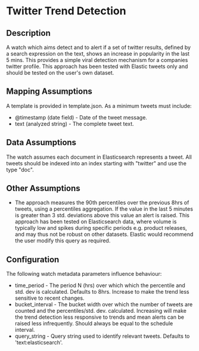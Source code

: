 # Twitter Trend Detection

## Description

A watch which aims detect and to alert if a set of twitter results, defined by a search expression on the text, shows an increase in popularity in the last 5 mins.  This provides a simple viral detection mechanism for a companies twitter profile.  This approach has been tested with Elastic tweets only and should be tested on the user's own dataset.

## Mapping Assumptions

A template is provided in template.json.  As a minimum tweets must include:

* @timestamp (date field) - Date of the tweet message.
* text (analyzed string) - The complete tweet text.

## Data Assumptions

The watch assumes each document in Elasticsearch represents a tweet.  All tweets should be indexed into an index starting with "twitter" and use the type "doc".

## Other Assumptions

* The approach measures the 90th percentiles over the previous 8hrs of tweets, using a percentiles aggregation.  If the value in the last 5 minutes is greater than 3 std. deviations above this value an alert is raised.  This approach has been tested on Elasticsearch data, where volume is typically low and spikes during specific periods e.g. product releases, and may thus not be robust on other datasets.  Elastic would recommend the user modify this query as required.

## Configuration

The following watch metadata parameters influence behaviour:

* time_period - The period N (hrs) over which which the percentile and std. dev is calculated.  Defaults to 8hrs. Increase to make the trend less sensitive to recent changes.
* bucket_interval - The bucket width over which the number of tweets are counted and the percentiles/std. dev. calculated.  Increasing will make the trend detection less responsive to trends and mean alerts can be raised less infrequently.  Should always be equal to the schedule interval.
* query_string - Query string used to identify relevant tweets. Defaults to 'text:elasticsearch'.
